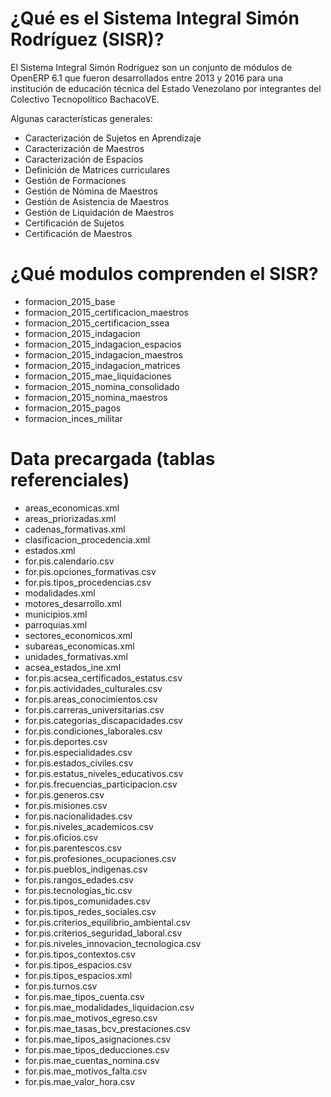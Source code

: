 # ¿Qué es el Sistema Integral Simón Rodríguez (SISR)?

El Sistema Integral Simón Rodríguez son un conjunto de módulos de OpenERP 6.1 que fueron desarrollados entre 2013 y 2016 para una institución de educación técnica del Estado Venezolano por integrantes del Colectivo Tecnopolítico BachacoVE.

Algunas características generales:
* Caracterización de Sujetos en Aprendizaje
* Caracterización de Maestros
* Caracterización de Espacios
* Definición de Matrices curriculares
* Gestión de Formaciones
* Gestión de Nómina de Maestros
* Gestión de Asistencia de Maestros
* Gestión de Liquidación de Maestros
* Certificación de Sujetos
* Certificación de Maestros

# ¿Qué modulos comprenden el SISR?
* formacion_2015_base
* formacion_2015_certificacion_maestros
* formacion_2015_certificacion_ssea
* formacion_2015_indagacion
* formacion_2015_indagacion_espacios
* formacion_2015_indagacion_maestros
* formacion_2015_indagacion_matrices
* formacion_2015_mae_liquidaciones
* formacion_2015_nomina_consolidado
* formacion_2015_nomina_maestros
* formacion_2015_pagos
* formacion_inces_militar

# Data precargada (tablas referenciales)
* areas_economicas.xml
* areas_priorizadas.xml
* cadenas_formativas.xml
* clasificacion_procedencia.xml
* estados.xml
* for.pis.calendario.csv
* for.pis.opciones_formativas.csv
* for.pis.tipos_procedencias.csv
* modalidades.xml
* motores_desarrollo.xml
* municipios.xml
* parroquias.xml
* sectores_economicos.xml
* subareas_economicas.xml
* unidades_formativas.xml
* acsea_estados_ine.xml
* for.pis.acsea_certificados_estatus.csv
* for.pis.actividades_culturales.csv
* for.pis.areas_conocimientos.csv
* for.pis.carreras_universitarias.csv
* for.pis.categorias_discapacidades.csv
* for.pis.condiciones_laborales.csv
* for.pis.deportes.csv
* for.pis.especialidades.csv
* for.pis.estados_civiles.csv
* for.pis.estatus_niveles_educativos.csv
* for.pis.frecuencias_participacion.csv
* for.pis.generos.csv
* for.pis.misiones.csv
* for.pis.nacionalidades.csv
* for.pis.niveles_academicos.csv
* for.pis.oficios.csv
* for.pis.parentescos.csv
* for.pis.profesiones_ocupaciones.csv
* for.pis.pueblos_indigenas.csv
* for.pis.rangos_edades.csv
* for.pis.tecnologias_tic.csv
* for.pis.tipos_comunidades.csv
* for.pis.tipos_redes_sociales.csv
* for.pis.criterios_equilibrio_ambiental.csv
* for.pis.criterios_seguridad_laboral.csv
* for.pis.niveles_innovacion_tecnologica.csv
* for.pis.tipos_contextos.csv
* for.pis.tipos_espacios.csv
* for.pis.tipos_espacios.xml
* for.pis.turnos.csv
* for.pis.mae_tipos_cuenta.csv
* for.pis.mae_modalidades_liquidacion.csv
* for.pis.mae_motivos_egreso.csv
* for.pis.mae_tasas_bcv_prestaciones.csv
* for.pis.mae_tipos_asignaciones.csv
* for.pis.mae_tipos_deducciones.csv
* for.pis.mae_cuentas_nomina.csv
* for.pis.mae_motivos_falta.csv
* for.pis.mae_valor_hora.csv